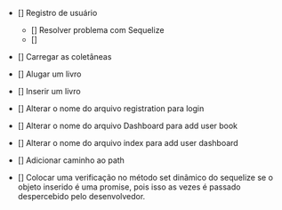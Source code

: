 - [] Registro de usuário 
    - [] Resolver problema com Sequelize
    - [] 
- [] Carregar as coletâneas 
- [] Alugar um livro
- [] Inserir um livro


- [] Alterar o nome do arquivo registration para login
- [] Alterar o nome do arquivo Dashboard para add user book
- [] Alterar o nome do arquivo index para add user dashboard
- [] Adicionar caminho ao path
- [] Colocar uma verificação no método set dinâmico do sequelize se o objeto inserido é uma promise, pois isso as vezes é passado despercebido pelo desenvolvedor.


